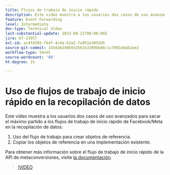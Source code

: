 ```yaml
---
title: Flujos de trabajo de inicio rápido
description: Este vídeo muestra a los usuarios dos casos de uso avanzados para sacar el máximo partido a los flujos de trabajo de inicio rápido de Facebook/Meta en la recopilación de datos.
feature: Event Forwarding
level: Intermediate
doc-type: Technical Video
last-substantial-update: 2023-09-21T00:00:00Z
jira: KT-13957
exl-id: ac4fd395-f44f-4c4a-b3a2-7a951e305dd5
source-git-commit: 143da6340b932563a3309bb46c1c7091e0ab2ee2
workflow-type: tm+mt
source-wordcount: '88'
ht-degree: 1%

---
```


# Uso de flujos de trabajo de inicio rápido en la recopilación de datos


Este vídeo muestra a los usuarios dos casos de uso avanzados para sacar el máximo partido a los flujos de trabajo de inicio rápido de Facebook/Meta en la recopilación de datos:

1. Uso del flujo de trabajo para crear objetos de referencia. 
1. Copiar los objetos de referencia en una implementación existente.

Para obtener más información sobre el flujo de trabajo de inicio rápido de la API de metaconversiones, visite [la documentación](https://experienceleague.adobe.com/docs/experience-platform/tags/extensions/server/meta/overview.html?lang=es#quick-start).

>[!VIDEO](https://video.tv.adobe.com/v/3424501?learn=on)
